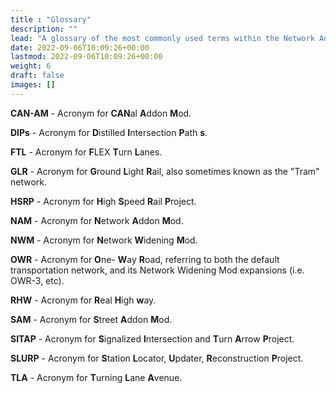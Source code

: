 ```yaml
---
title : "Glossary"
description: ""
lead: "A glossary of the most commonly used terms within the Network Addon Mod."
date: 2022-09-06T10:09:26+00:00
lastmod: 2022-09-06T10:09:26+00:00
weight: 6
draft: false
images: []
---
```


**CAN-AM** - Acronym for **CAN**al **A**ddon **M**od.

**DIPs** - Acronym for **D**istilled **I**ntersection **P**ath **s**.

**FTL** - Acronym for **F**LEX **T**urn **L**anes.

**GLR** - Acronym for **G**round **L**ight **R**ail, also sometimes known as the "Tram" network.

**HSRP** - Acronym for **H**igh **S**peed **R**ail **P**roject.

**NAM** - Acronym for **N**etwork **A**ddon **M**od.

**NWM** - Acronym for **N**etwork **W**idening **M**od.

**OWR** - Acronym for **O**ne- **W**ay **R**oad, referring to both the default transportation network, and its Network Widening Mod expansions (i.e. OWR-3, etc).

**RHW** - Acronym for **R**eal **H**igh **w**ay.

**SAM** - Acronym for **S**treet **A**ddon **M**od.

**SITAP** - Acronym for **S**ignalized **I**ntersection and **T**urn **A**rrow **P**roject.

**SLURP** - Acronym for **S**tation **L**ocator, **U**pdater, **R**econstruction **P**roject.

**TLA** - Acronym for **T**urning **L**ane **A**venue.